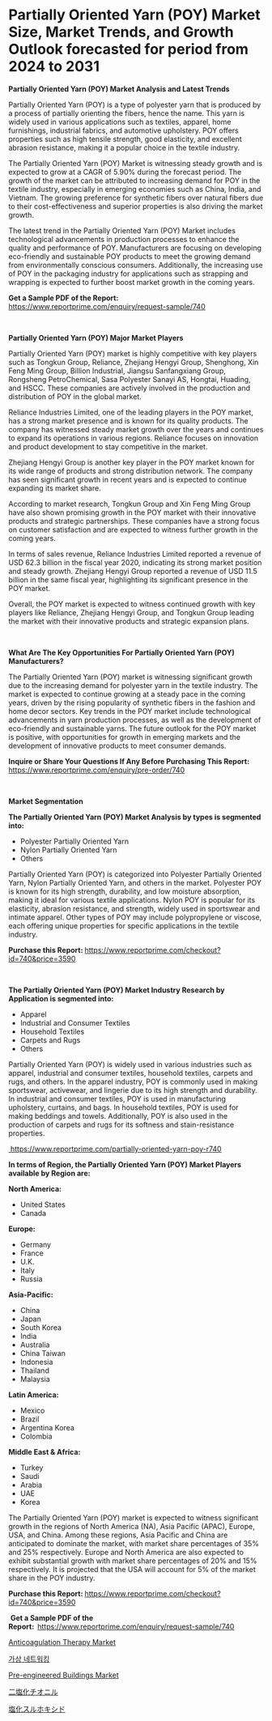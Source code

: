 <p><h1>Partially Oriented Yarn (POY) Market Size, Market Trends, and Growth Outlook forecasted for period from 2024 to 2031</h1></p><p><strong>Partially Oriented Yarn (POY) Market Analysis and Latest Trends</strong></p>
<p><p>Partially Oriented Yarn (POY) is a type of polyester yarn that is produced by a process of partially orienting the fibers, hence the name. This yarn is widely used in various applications such as textiles, apparel, home furnishings, industrial fabrics, and automotive upholstery. POY offers properties such as high tensile strength, good elasticity, and excellent abrasion resistance, making it a popular choice in the textile industry.</p><p>The Partially Oriented Yarn (POY) Market is witnessing steady growth and is expected to grow at a CAGR of 5.90% during the forecast period. The growth of the market can be attributed to increasing demand for POY in the textile industry, especially in emerging economies such as China, India, and Vietnam. The growing preference for synthetic fibers over natural fibers due to their cost-effectiveness and superior properties is also driving the market growth.</p><p>The latest trend in the Partially Oriented Yarn (POY) Market includes technological advancements in production processes to enhance the quality and performance of POY. Manufacturers are focusing on developing eco-friendly and sustainable POY products to meet the growing demand from environmentally conscious consumers. Additionally, the increasing use of POY in the packaging industry for applications such as strapping and wrapping is expected to further boost market growth in the coming years.</p></p>
<p><strong>Get a Sample PDF of the Report:&nbsp;</strong> <a href="https://www.reportprime.com/enquiry/request-sample/740">https://www.reportprime.com/enquiry/request-sample/740</a></p>
<p>&nbsp;</p>
<p><strong>Partially Oriented Yarn (POY) Major Market Players</strong></p>
<p><p>Partially Oriented Yarn (POY) market is highly competitive with key players such as Tongkun Group, Reliance, Zhejiang Hengyi Group, Shenghong, Xin Feng Ming Group, Billion Industrial, Jiangsu Sanfangxiang Group, Rongsheng PetroChemical, Sasa Polyester Sanayi AS, Hongtai, Huading, and HSCC. These companies are actively involved in the production and distribution of POY in the global market.</p><p>Reliance Industries Limited, one of the leading players in the POY market, has a strong market presence and is known for its quality products. The company has witnessed steady market growth over the years and continues to expand its operations in various regions. Reliance focuses on innovation and product development to stay competitive in the market.</p><p>Zhejiang Hengyi Group is another key player in the POY market known for its wide range of products and strong distribution network. The company has seen significant growth in recent years and is expected to continue expanding its market share.</p><p>According to market research, Tongkun Group and Xin Feng Ming Group have also shown promising growth in the POY market with their innovative products and strategic partnerships. These companies have a strong focus on customer satisfaction and are expected to witness further growth in the coming years.</p><p>In terms of sales revenue, Reliance Industries Limited reported a revenue of USD 62.3 billion in the fiscal year 2020, indicating its strong market position and steady growth. Zhejiang Hengyi Group reported a revenue of USD 11.5 billion in the same fiscal year, highlighting its significant presence in the POY market.</p><p>Overall, the POY market is expected to witness continued growth with key players like Reliance, Zhejiang Hengyi Group, and Tongkun Group leading the market with their innovative products and strategic expansion plans.</p></p>
<p>&nbsp;</p>
<p><strong>What Are The Key Opportunities For Partially Oriented Yarn (POY) Manufacturers?</strong></p>
<p><p>The Partially Oriented Yarn (POY) market is witnessing significant growth due to the increasing demand for polyester yarn in the textile industry. The market is expected to continue growing at a steady pace in the coming years, driven by the rising popularity of synthetic fibers in the fashion and home decor sectors. Key trends in the POY market include technological advancements in yarn production processes, as well as the development of eco-friendly and sustainable yarns. The future outlook for the POY market is positive, with opportunities for growth in emerging markets and the development of innovative products to meet consumer demands.</p></p>
<p><strong>Inquire or Share Your Questions If Any Before Purchasing This Report:</strong> <a href="https://www.reportprime.com/enquiry/pre-order/740">https://www.reportprime.com/enquiry/pre-order/740</a></p>
<p>&nbsp;</p>
<p><strong>Market Segmentation</strong></p>
<p><strong>The Partially Oriented Yarn (POY) Market Analysis by types is segmented into:</strong></p>
<p><ul><li>Polyester Partially Oriented Yarn</li><li>Nylon Partially Oriented Yarn</li><li>Others</li></ul></p>
<p><p>Partially Oriented Yarn (POY) is categorized into Polyester Partially Oriented Yarn, Nylon Partially Oriented Yarn, and others in the market. Polyester POY is known for its high strength, durability, and low moisture absorption, making it ideal for various textile applications. Nylon POY is popular for its elasticity, abrasion resistance, and strength, widely used in sportswear and intimate apparel. Other types of POY may include polypropylene or viscose, each offering unique properties for specific applications in the textile industry.</p></p>
<p><strong>Purchase this Report:&nbsp;</strong><a href="https://www.reportprime.com/checkout?id=740&price=3590">https://www.reportprime.com/checkout?id=740&price=3590</a></p>
<p>&nbsp;</p>
<p><strong>The Partially Oriented Yarn (POY) Market Industry Research by Application is segmented into:</strong></p>
<p><ul><li>Apparel</li><li>Industrial and Consumer Textiles</li><li>Household Textiles</li><li>Carpets and Rugs</li><li>Others</li></ul></p>
<p><p>Partially Oriented Yarn (POY) is widely used in various industries such as apparel, industrial and consumer textiles, household textiles, carpets and rugs, and others. In the apparel industry, POY is commonly used in making sportswear, activewear, and lingerie due to its high strength and durability. In industrial and consumer textiles, POY is used in manufacturing upholstery, curtains, and bags. In household textiles, POY is used for making beddings and towels. Additionally, POY is also used in the production of carpets and rugs for its softness and stain-resistance properties.</p></p>
<p><a href="https://www.reportprime.com/partially-oriented-yarn-poy-r740">&nbsp;https://www.reportprime.com/partially-oriented-yarn-poy-r740</a></p>
<p><strong>In terms of Region, the Partially Oriented Yarn (POY) Market Players available by Region are:</strong></p>
<p>
    <p> <strong> North America: </strong>
        <ul>
            <li>United States</li>
            <li>Canada</li>
        </ul>
        </p> 
    <p> <strong> Europe: </strong>
        <ul>
            <li>Germany</li>
            <li>France</li>
            <li>U.K.</li>
            <li>Italy</li>
            <li>Russia</li>
        </ul>
        </p> 
    <p> <strong> Asia-Pacific: </strong>
        <ul>
            <li>China</li>
            <li>Japan</li>
            <li>South Korea</li>
            <li>India</li>
            <li>Australia</li>
            <li>China Taiwan</li>
            <li>Indonesia</li>
            <li>Thailand</li>
            <li>Malaysia</li>
        </ul>
        </p> 
    <p> <strong> Latin America: </strong>
        <ul>
            <li>Mexico</li>
            <li>Brazil</li>
            <li>Argentina Korea</li>
            <li>Colombia</li>
        </ul>
        </p> 
    <p> <strong> Middle East & Africa: </strong>
        <ul>
            <li>Turkey</li>
            <li>Saudi</li>
            <li>Arabia</li>
            <li>UAE</li>
            <li>Korea</li>
        </ul>
    </p>
    </p>
<p><p>The Partially Oriented Yarn (POY) market is expected to witness significant growth in the regions of North America (NA), Asia Pacific (APAC), Europe, USA, and China. Among these regions, Asia Pacific and China are anticipated to dominate the market, with market share percentages of 35% and 25% respectively. Europe and North America are also expected to exhibit substantial growth with market share percentages of 20% and 15% respectively. It is projected that the USA will account for 5% of the market share in the POY industry.</p></p>
<p><strong>Purchase this Report: </strong><a href="https://www.reportprime.com/checkout?id=740&price=3590">https://www.reportprime.com/checkout?id=740&price=3590</a></p>
<p>&nbsp;<strong>Get a Sample PDF of the Report:&nbsp;&nbsp;</strong><a href="https://www.reportprime.com/enquiry/request-sample/740">https://www.reportprime.com/enquiry/request-sample/740</a></p>
<p><strong></strong></p>
<p><p><a href="https://issuu.com/reportprime-2/docs/anticoagulation-therapy-market-size-2030.pptx">Anticoagulation Therapy Market</a></p><p><a href="https://medium.com/@juddmetz/%EA%B0%80%EC%83%81-%EB%84%A4%ED%8A%B8%EC%9B%8C%ED%82%B9-%EC%8B%9C%EC%9E%A5-2024%EB%85%84%EB%B6%80%ED%84%B0-2031%EB%85%84%EA%B9%8C%EC%A7%80%EC%9D%98-%EC%82%B0%EC%97%85-%ED%8A%B8%EB%A0%8C%EB%93%9C-%EB%B0%8F-%EC%98%88%EC%B8%A1-79067462764c">가상 네트워킹</a></p><p><a href="https://medium.com/@teguhbavarian07_99894/analyzing-pre-engineered-buildings-market-dynamics-and-growth-drivers-and-forecasted-for-period-964a8f2113de">Pre-engineered Buildings Market</a></p><p><a href="https://medium.com/@awicka/%E7%A1%AB%E9%85%B8%E3%82%B8%E3%82%AF%E3%83%AD%E3%83%AA%E3%83%89%E5%B8%82%E5%A0%B4%E3%82%B7%E3%82%A7%E3%82%A2-%E3%82%B5%E3%82%A4%E3%82%BA-%E3%83%88%E3%83%AC%E3%83%B3%E3%83%89-%E6%A5%AD%E7%95%8C%E5%88%86%E6%9E%90%E3%83%AC%E3%83%9D%E3%83%BC%E3%83%88-%E5%BF%9C%E7%94%A8-%E8%BE%B2%E8%96%AC-%E6%9F%93%E6%96%99-%E5%8C%BB%E8%96%AC%E5%93%81-%E5%8C%96%E5%AD%A6-%E3%81%9D%E3%81%AE%E4%BB%96-%E5%88%A5-%E3%82%BF%E3%82%A4%E3%83%97-%E5%8C%BB%E8%96%AC%E5%93%81%E3%82%B0%E3%83%AC%E3%83%BC%E3%83%89-%E7%94%A3%E6%A5%AD%E3%82%B0%E3%83%AC%E3%83%BC%E3%83%89-%E5%88%A5-2024%E5%B9%B4-2031%E5%B9%B4%E3%81%AE%E4%BA%88%E6%B8%AC-57d90caa21fb">二塩化チオニル</a></p><p><a href="https://medium.com/@awicka/%E5%9C%B0%E7%90%83%E8%A6%8F%E6%A8%A1%E3%81%A7%E3%81%AE%E3%82%B9%E3%83%AB%E3%83%9B%E3%82%AD%E3%82%B7%E3%83%89%E3%82%AF%E3%83%AD%E3%83%A9%E3%82%A4%E3%83%89%E5%B8%82%E5%A0%B4%E3%81%AE%E7%8A%B6%E6%B3%81-2024%E5%B9%B4-2031%E5%B9%B4-%E3%81%8A%E3%82%88%E3%81%B3%E5%9C%B0%E5%9F%9F-%E8%A3%BD%E5%93%81-%E3%82%A8%E3%83%B3%E3%83%89%E3%83%A6%E3%83%BC%E3%82%B9%E5%88%A5%E3%81%AE%E4%BA%88%E6%B8%AC-a4bc0e25b8cc">塩化スルホキシド</a></p></p>